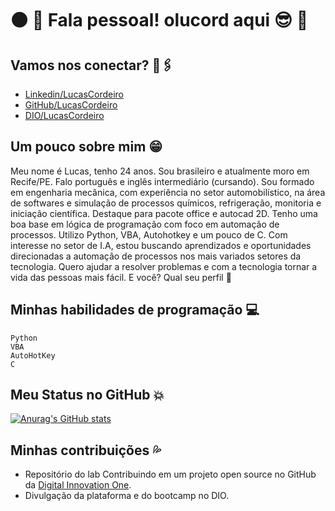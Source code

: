 # ⚫ 📢 Fala pessoal! olucord aqui 😎 🔵

## Vamos nos conectar? 📱🖇

- [Linkedin/LucasCordeiro](https://www.linkedin.com/in/lucas-cordeiro-16925524a)
- [GitHub/LucasCordeiro](https://github.com/lucord2b)
- [DIO/LucasCordeiro](https://web.dio.me/users/lucasbarroscordeiro99/?tab=achievements)

## Um pouco sobre mim 😁
Meu nome é Lucas, tenho 24 anos. Sou brasileiro e atualmente moro em Recife/PE. Falo português e inglês intermediário (cursando). Sou formado em engenharia mecânica, com experiência no setor automobilístico, na área de softwares e simulação de processos químicos, refrigeração, monitoria e iniciação científica. Destaque para pacote office e autocad 2D. Tenho uma boa base em lógica de programação com foco em automação de processos. Utilizo Python, VBA, Autohotkey e um pouco de C. Com interesse no setor de I.A, estou buscando aprendizados e oportunidades direcionadas a automação de processos nos mais variados setores da tecnologia. Quero ajudar a resolver problemas e com a tecnologia tornar a vida das pessoas mais fácil. E você? Qual seu perfil 👀



## Minhas habilidades de programação 💻
```
Python
VBA
AutoHotKey
C
```

## Meu Status no GitHub 💥
[![Anurag's GitHub stats](https://github-readme-stats.vercel.app/api?username=olucord&show_icons=true&theme=tokyonight)](https://github.com/olucord)

## Minhas contribuições 💦
- Repositório do lab Contribuindo em um projeto open source no GitHub da [Digital Innovation One](https://github.com/digitalinnovationone/dio-lab-open-source). 
- Divulgação da plataforma e do bootcamp no DIO.






